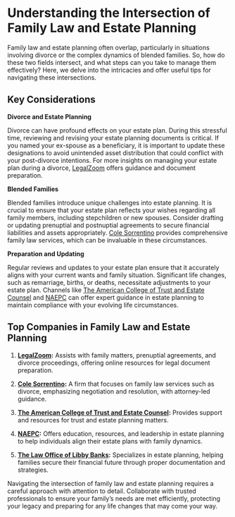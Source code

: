 # Understanding the Intersection of Family Law and Estate Planning

Family law and estate planning often overlap, particularly in situations involving divorce or the complex dynamics of blended families. So, how do these two fields intersect, and what steps can you take to manage them effectively? Here, we delve into the intricacies and offer useful tips for navigating these intersections.

## Key Considerations

**Divorce and Estate Planning**

Divorce can have profound effects on your estate plan. During this stressful time, reviewing and revising your estate planning documents is critical. If you named your ex-spouse as a beneficiary, it is important to update these designations to avoid unintended asset distribution that could conflict with your post-divorce intentions. For more insights on managing your estate plan during a divorce, [LegalZoom](/dir/legalzoom) offers guidance and document preparation.

**Blended Families**

Blended families introduce unique challenges into estate planning. It is crucial to ensure that your estate plan reflects your wishes regarding all family members, including stepchildren or new spouses. Consider drafting or updating prenuptial and postnuptial agreements to secure financial liabilities and assets appropriately. [Cole Sorrentino](/dir/cole_sorrentino) provides comprehensive family law services, which can be invaluable in these circumstances.

**Preparation and Updating**

Regular reviews and updates to your estate plan ensure that it accurately aligns with your current wants and family situation. Significant life changes, such as remarriage, births, or deaths, necessitate adjustments to your estate plan. Channels like [The American College of Trust and Estate Counsel](/dir/the_american_college_of_trust_and_estate_counsel) and [NAEPC](/dir/naepc) can offer expert guidance in estate planning to maintain compliance with your evolving life circumstances.

## Top Companies in Family Law and Estate Planning

1. **[LegalZoom](/dir/legalzoom):** Assists with family matters, prenuptial agreements, and divorce proceedings, offering online resources for legal document preparation.
   
2. **[Cole Sorrentino](/dir/cole_sorrentino):** A firm that focuses on family law services such as divorce, emphasizing negotiation and resolution, with attorney-led guidance.

3. **[The American College of Trust and Estate Counsel](/dir/the_american_college_of_trust_and_estate_counsel):** Provides support and resources for trust and estate planning matters.

4. **[NAEPC](/dir/naepc):** Offers education, resources, and leadership in estate planning to help individuals align their estate plans with family dynamics.

5. **[The Law Office of Libby Banks](/dir/the_law_office_of_libby_banks):** Specializes in estate planning, helping families secure their financial future through proper documentation and strategies.

Navigating the intersection of family law and estate planning requires a careful approach with attention to detail. Collaborate with trusted professionals to ensure your family’s needs are met efficiently, protecting your legacy and preparing for any life changes that may come your way.